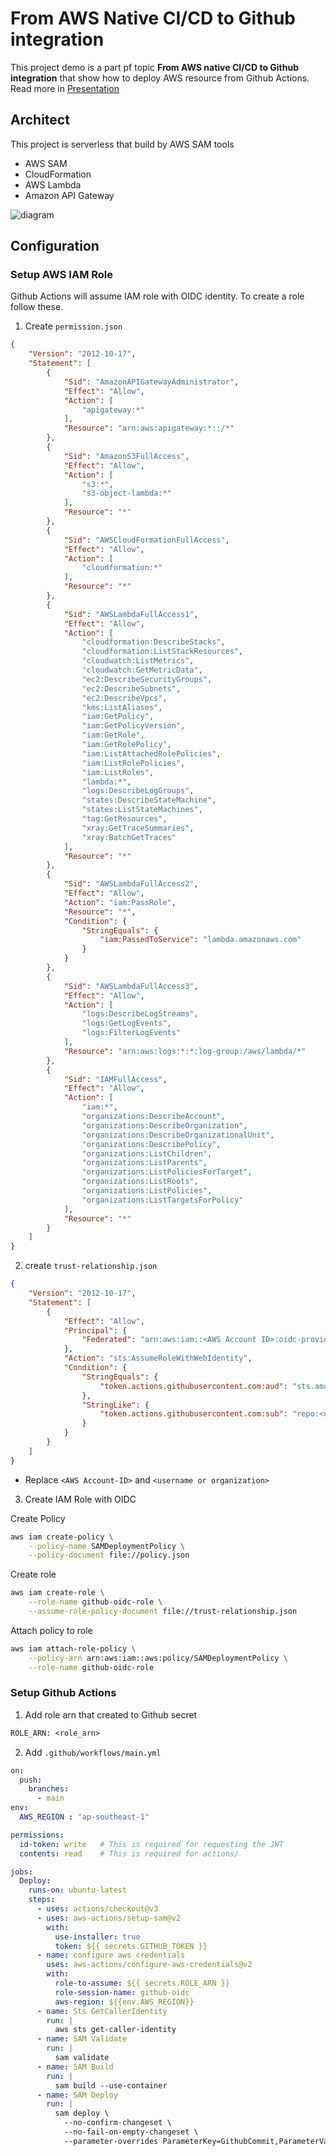 # From AWS Native CI/CD to Github integration

This project demo is a part pf topic **From AWS native CI/CD to Github integration** that show how to deploy AWS resource from Github Actions.
Read more in  [Presentation]

## Architect

This project is serverless that build by AWS SAM tools

- AWS SAM
- CloudFormation
- AWS Lambda
- Amazon API Gateway

<img title="diagram" alt="diagram" src="/assets/diagram.png">

## Configuration

### Setup AWS IAM Role
Github Actions will assume IAM role with OIDC identity. To create a role follow these.

1. Create `permission.json`
```json
{
    "Version": "2012-10-17",
    "Statement": [
        {
            "Sid": "AmazonAPIGatewayAdministrator",
            "Effect": "Allow",
            "Action": [
                "apigateway:*"
            ],
            "Resource": "arn:aws:apigateway:*::/*"
        },
        {
            "Sid": "AmazonS3FullAccess",
            "Effect": "Allow",
            "Action": [
                "s3:*",
                "s3-object-lambda:*"
            ],
            "Resource": "*"
        },
        {
            "Sid": "AWSCloudFormationFullAccess",
            "Effect": "Allow",
            "Action": [
                "cloudformation:*"
            ],
            "Resource": "*"
        },
        {
            "Sid": "AWSLambdaFullAccess1",
            "Effect": "Allow",
            "Action": [
                "cloudformation:DescribeStacks",
                "cloudformation:ListStackResources",
                "cloudwatch:ListMetrics",
                "cloudwatch:GetMetricData",
                "ec2:DescribeSecurityGroups",
                "ec2:DescribeSubnets",
                "ec2:DescribeVpcs",
                "kms:ListAliases",
                "iam:GetPolicy",
                "iam:GetPolicyVersion",
                "iam:GetRole",
                "iam:GetRolePolicy",
                "iam:ListAttachedRolePolicies",
                "iam:ListRolePolicies",
                "iam:ListRoles",
                "lambda:*",
                "logs:DescribeLogGroups",
                "states:DescribeStateMachine",
                "states:ListStateMachines",
                "tag:GetResources",
                "xray:GetTraceSummaries",
                "xray:BatchGetTraces"
            ],
            "Resource": "*"
        },
        {
            "Sid": "AWSLambdaFullAccess2",
            "Effect": "Allow",
            "Action": "iam:PassRole",
            "Resource": "*",
            "Condition": {
                "StringEquals": {
                    "iam:PassedToService": "lambda.amazonaws.com"
                }
            }
        },
        {
            "Sid": "AWSLambdaFullAccess3",
            "Effect": "Allow",
            "Action": [
                "logs:DescribeLogStreams",
                "logs:GetLogEvents",
                "logs:FilterLogEvents"
            ],
            "Resource": "arn:aws:logs:*:*:log-group:/aws/lambda/*"
        },
        {
            "Sid": "IAMFullAccess",
            "Effect": "Allow",
            "Action": [
                "iam:*",
                "organizations:DescribeAccount",
                "organizations:DescribeOrganization",
                "organizations:DescribeOrganizationalUnit",
                "organizations:DescribePolicy",
                "organizations:ListChildren",
                "organizations:ListParents",
                "organizations:ListPoliciesForTarget",
                "organizations:ListRoots",
                "organizations:ListPolicies",
                "organizations:ListTargetsForPolicy"
            ],
            "Resource": "*"
        }
    ]
}
```

2. create `trust-relationship.json`
```json
{
	"Version": "2012-10-17",
	"Statement": [
		{
			"Effect": "Allow",
			"Principal": {
				"Federated": "arn:aws:iam::<AWS Account ID>:oidc-provider/token.actions.githubusercontent.com"
			},
			"Action": "sts:AssumeRoleWithWebIdentity",
			"Condition": {
				"StringEquals": {
					"token.actions.githubusercontent.com:aud": "sts.amazonaws.com"
				},
				"StringLike": {
					"token.actions.githubusercontent.com:sub": "repo:<username or organization>/*"
				}
			}
		}
	]
}
```
- Replace `<AWS Account-ID>` and `<username or organization>`

3. Create IAM Role with OIDC

Create Policy
```bash
aws iam create-policy \
    --policy-name SAMDeploymentPolicy \
    --policy-document file://policy.json
```

Create role
```bash
aws iam create-role \
    --role-name github-oidc-role \
    --assume-role-policy-document file://trust-relationship.json
```

Attach policy to role
```bash
aws iam attach-role-policy \
    --policy-arn arn:aws:iam::aws:policy/SAMDeploymentPolicy \
    --role-name github-oidc-role
```

### Setup Github Actions

1. Add role arn that created to Github secret

```txt
ROLE_ARN: <role_arn>
```

2. Add `.github/workflows/main.yml`

```yaml
on:
  push:
    branches:
      - main
env:
  AWS_REGION : "ap-southeast-1"

permissions:
  id-token: write   # This is required for requesting the JWT
  contents: read    # This is required for actions/

jobs:
  Deploy:
    runs-on: ubuntu-latest
    steps:
      - uses: actions/checkout@v3
      - uses: aws-actions/setup-sam@v2
        with:
          use-installer: true
          token: ${{ secrets.GITHUB_TOKEN }}
      - name: configure aws credentials
        uses: aws-actions/configure-aws-credentials@v2
        with:
          role-to-assume: ${{ secrets.ROLE_ARN }}
          role-session-name: github-oidc
          aws-region: ${{env.AWS_REGION}}
      - name: Sts GetCallerIdentity
        run: |
          aws sts get-caller-identity
      - name: SAM Validate
        run: |
          sam validate
      - name: SAM Build
        run: |
          sam build --use-container
      - name: SAM Deploy
        run: |
          sam deploy \
            --no-confirm-changeset \
            --no-fail-on-empty-changeset \
            --parameter-overrides ParameterKey=GithubCommit,ParameterValue=${{ github.sha }}
```

<!-- Link -->
[Presentation]: https://docs.google.com/presentation/d/1CqHM4DPxpVNSyi96u96OyI3SLdNhdpT_/edit?usp=drive_link&ouid=117377256572461095430&rtpof=true&sd=true